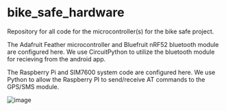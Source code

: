 # bike_safe_hardware
Repository for all code for the microcontroller(s) for the bike safe project.

The Adafruit Feather microcontroller and Bluefruit nRF52 bluetooth module are configured here. We use CircuitPython to utilize the bluetooth module for recieving from the android app.

The Raspberry Pi and SIM7600 system code are configured here. We use Python to allow the Raspberry PI to send/receive AT commands to the GPS/SMS module.


![image](https://user-images.githubusercontent.com/58480140/215159989-4b0f2a07-6c8d-4dd8-8a8a-0b7225341c06.png)
